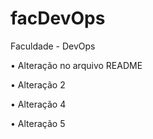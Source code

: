 # facDevOps
Faculdade - DevOps

• Alteração no arquivo README

• Alteração 2

• Alteração 4

• Alteração 5
